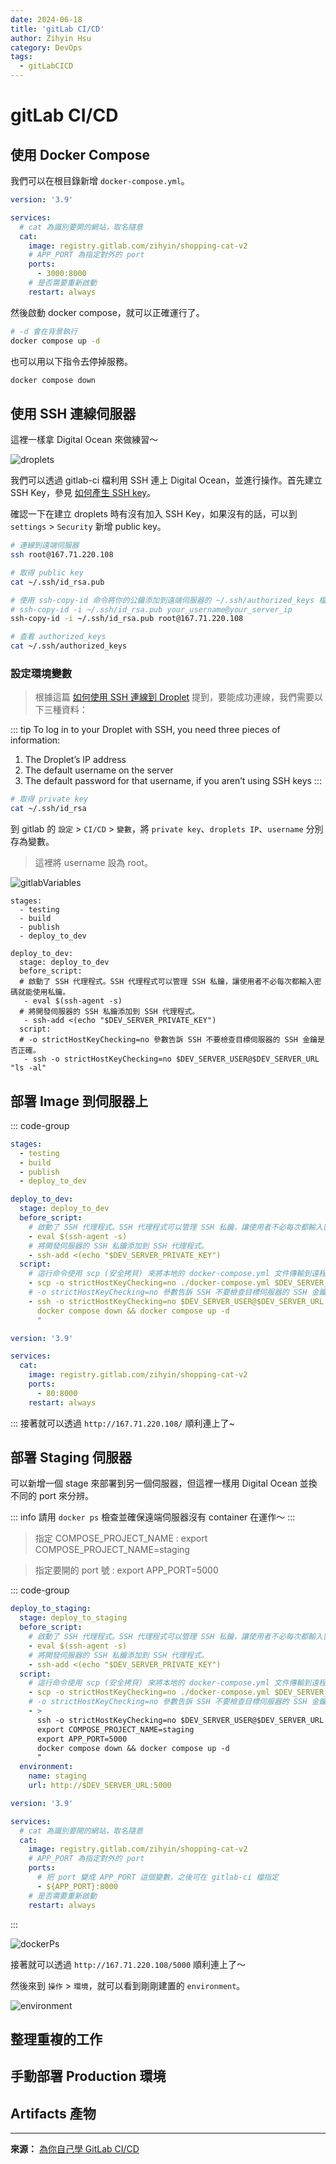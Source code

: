 ```yaml
---
date: 2024-06-18
title: 'gitLab CI/CD'
author: Zihyin Hsu
category: DevOps
tags:
  - gitLabCICD
---
```


# gitLab CI/CD

## 使用 Docker Compose

我們可以在根目錄新增 `docker-compose.yml`。

```yml
version: '3.9'

services:
  # cat 為識別要開的網站，取名隨意
  cat:
    image: registry.gitlab.com/zihyin/shopping-cat-v2
    # APP_PORT 為指定對外的 port
    ports:
      - 3000:8000
    # 是否需要重新啟動
    restart: always
```

然後啟動 docker compose，就可以正確運行了。

```bash
# -d 會在背景執行
docker compose up -d
```

也可以用以下指令去停掉服務。

```bash
docker compose down
```

## 使用 SSH 連線伺服器

這裡一樣拿 Digital Ocean 來做練習～

![droplets](img/droplets.png)

我們可以透過 gitlab-ci 檔利用 SSH 連上 Digital Ocean，並進行操作。首先建立 SSH Key，參見 [如何產生 SSH key](/DevOps/gitLabCICD/Day1.html#如何產出-ssh-key-以下出自-github-copilot)。

確認一下在建立 droplets 時有沒有加入 SSH Key，如果沒有的話，可以到 `settings` > `Security` 新增 public key。

```bash
# 連線到遠端伺服器
ssh root@167.71.220.108
```

```bash
# 取得 public key
cat ~/.ssh/id_rsa.pub
```

```bash
# 使用 ssh-copy-id 命令將你的公鑰添加到遠端伺服器的 ~/.ssh/authorized_keys 檔案
# ssh-copy-id -i ~/.ssh/id_rsa.pub your_username@your_server_ip
ssh-copy-id -i ~/.ssh/id_rsa.pub root@167.71.220.108
```

```bash
# 查看 authorized_keys
cat ~/.ssh/authorized_keys
```

### 設定環境變數

> 根據這篇 [如何使用 SSH 連線到 Droplet](https://docs.digitalocean.com/products/droplets/how-to/connect-with-ssh/) 提到，要能成功連線，我們需要以下三種資料：

::: tip
To log in to your Droplet with SSH, you need three pieces of information:

1. The Droplet’s IP address
2. The default username on the server
3. The default password for that username, if you aren’t using SSH keys
   :::

```bash
# 取得 private key
cat ~/.ssh/id_rsa
```

到 gitlab 的 `設定` > `CI/CD` > `變數`，將 `private key`、`droplets IP`、`username` 分別存為變數。

> 這裡將 username 設為 root。

![gitlabVariables](img/gitlabVariables.png)

```yml{5,7-16}
stages:
  - testing
  - build
  - publish
  - deploy_to_dev

deploy_to_dev:
  stage: deploy_to_dev
  before_script:
  # 啟動了 SSH 代理程式。SSH 代理程式可以管理 SSH 私鑰，讓使用者不必每次都輸入密碼就能使用私鑰。
   - eval $(ssh-agent -s)
  # 將開發伺服器的 SSH 私鑰添加到 SSH 代理程式。
   - ssh-add <(echo "$DEV_SERVER_PRIVATE_KEY")
  script:
  # -o strictHostKeyChecking=no 參數告訴 SSH 不要檢查目標伺服器的 SSH 金鑰是否正確。
   - ssh -o strictHostKeyChecking=no $DEV_SERVER_USER@$DEV_SERVER_URL "ls -al"
```

## 部署 Image 到伺服器上

::: code-group

```yml [.gitlab-ci.yml]
stages:
  - testing
  - build
  - publish
  - deploy_to_dev

deploy_to_dev:
  stage: deploy_to_dev
  before_script:
    # 啟動了 SSH 代理程式。SSH 代理程式可以管理 SSH 私鑰，讓使用者不必每次都輸入密碼就能使用私鑰。
    - eval $(ssh-agent -s)
    # 將開發伺服器的 SSH 私鑰添加到 SSH 代理程式。
    - ssh-add <(echo "$DEV_SERVER_PRIVATE_KEY")
  script:
    # 這行命令使用 scp (安全拷貝) 來將本地的 docker-compose.yml 文件傳輸到遠程伺服器的 /root 目錄下。
    - scp -o strictHostKeyChecking=no ./docker-compose.yml $DEV_SERVER_USER@$DEV_SERVER_URL:/root
    # -o strictHostKeyChecking=no 參數告訴 SSH 不要檢查目標伺服器的 SSH 金鑰是否正確。
    - ssh -o strictHostKeyChecking=no $DEV_SERVER_USER@$DEV_SERVER_URL "
      docker compose down && docker compose up -d
      "
```

```yml [docker-compose.yml]
version: '3.9'

services:
  cat:
    image: registry.gitlab.com/zihyin/shopping-cat-v2
    ports:
      - 80:8000
    restart: always
```

:::
接著就可以透過 `http://167.71.220.108/` 順利連上了~

## 部署 Staging 伺服器

可以新增一個 stage 來部署到另一個伺服器，但這裡一樣用 Digital Ocean 並換不同的 port 來分辨。

::: info
請用 `docker ps` 檢查並確保遠端伺服器沒有 container 在運作～
:::

> 指定 COMPOSE_PROJECT_NAME : export COMPOSE_PROJECT_NAME=staging

> 指定要開的 port 號 : export APP_PORT=5000

::: code-group

```yml [.gitlab-ci.yml] {10,14-15,18-20}
deploy_to_staging:
  stage: deploy_to_staging
  before_script:
    # 啟動了 SSH 代理程式。SSH 代理程式可以管理 SSH 私鑰，讓使用者不必每次都輸入密碼就能使用私鑰。
    - eval $(ssh-agent -s)
    # 將開發伺服器的 SSH 私鑰添加到 SSH 代理程式。
    - ssh-add <(echo "$DEV_SERVER_PRIVATE_KEY")
  script:
    # 這行命令使用 scp (安全拷貝) 來將本地的 docker-compose.yml 文件傳輸到遠程伺服器的 /root 目錄下。
    - scp -o strictHostKeyChecking=no ./docker-compose.yml $DEV_SERVER_USER@$DEV_SERVER_URL:/root
    # -o strictHostKeyChecking=no 參數告訴 SSH 不要檢查目標伺服器的 SSH 金鑰是否正確。
    - >
      ssh -o strictHostKeyChecking=no $DEV_SERVER_USER@$DEV_SERVER_URL "
      export COMPOSE_PROJECT_NAME=staging
      export APP_PORT=5000
      docker compose down && docker compose up -d
      "
  environment:
    name: staging
    url: http://$DEV_SERVER_URL:5000
```

```yml [docker-compose.yml]{10}
version: '3.9'

services:
  # cat 為識別要開的網站，取名隨意
  cat:
    image: registry.gitlab.com/zihyin/shopping-cat-v2
    # APP_PORT 為指定對外的 port
    ports:
      # 把 port 變成 APP_PORT 這個變數，之後可在 gitlab-ci 檔指定
      - ${APP_PORT}:8000
    # 是否需要重新啟動
    restart: always
```

:::

![dockerPs](img/dockerPs.png)

接著就可以透過 `http://167.71.220.108/5000` 順利連上了～

然後來到 `操作` > `環境`，就可以看到剛剛建置的 `environment`。

![environment](img/environment.png)

## 整理重複的工作

## 手動部署 Production 環境

## Artifacts 產物

---

**來源：** [為你自己學 GitLab CI/CD](https://www.youtube.com/watch?v=22_fs3KUqVg&list=PLBd8JGCAcUAEwyH2kT1wW2BUmcSPQzGcu&index=18&ab_channel=%E9%AB%98%E8%A6%8B%E9%BE%8D)
